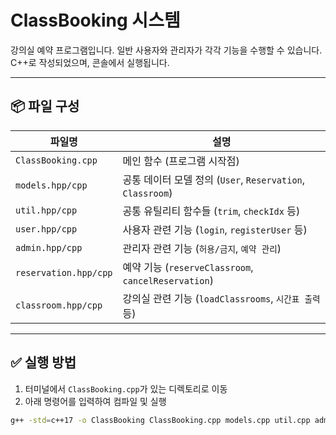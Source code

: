 # ClassBooking 시스템

강의실 예약 프로그램입니다. 일반 사용자와 관리자가 각각 기능을 수행할 수 있습니다.  
C++로 작성되었으며, 콘솔에서 실행됩니다.

---

## 📦 파일 구성

| 파일명             | 설명                                                  |
|--------------------|-------------------------------------------------------|
| `ClassBooking.cpp` | 메인 함수 (프로그램 시작점)                          |
| `models.hpp/cpp`   | 공통 데이터 모델 정의 (`User`, `Reservation`, `Classroom`) |
| `util.hpp/cpp`     | 공통 유틸리티 함수들 (`trim`, `checkIdx` 등)         |
| `user.hpp/cpp`     | 사용자 관련 기능 (`login`, `registerUser` 등)        |
| `admin.hpp/cpp`    | 관리자 관련 기능 (`허용/금지`, `예약 관리`)           |
| `reservation.hpp/cpp` | 예약 기능 (`reserveClassroom`, `cancelReservation`) |
| `classroom.hpp/cpp`   | 강의실 관련 기능 (`loadClassrooms`, `시간표 출력` 등) |

---

## ✅ 실행 방법

1. 터미널에서 `ClassBooking.cpp`가 있는 디렉토리로 이동  
2. 아래 명령어를 입력하여 컴파일 및 실행

```bash
g++ -std=c++17 -o ClassBooking ClassBooking.cpp models.cpp util.cpp admin.cpp classroom.cpp reservation.cpp user.cpp && ./ClassBooking
